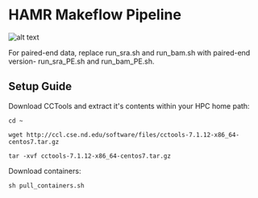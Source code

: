 # HAMR Makeflow Pipeline

![alt text](https://github.com/ritututeja/hamr_pipeline/blob/main/imgs/hamr-pipeline.jpg)

For paired-end data, replace run_sra.sh and run_bam.sh with paired-end version- run_sra_PE.sh and run_bam_PE.sh.

## Setup Guide

Download CCTools and extract it's contents within your HPC home path:

```
cd ~

wget http://ccl.cse.nd.edu/software/files/cctools-7.1.12-x86_64-centos7.tar.gz

tar -xvf cctools-7.1.12-x86_64-centos7.tar.gz
```

Download containers:

```
sh pull_containers.sh
```
